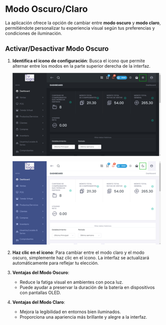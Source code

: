 # Modo Oscuro/Claro  

La aplicación ofrece la opción de cambiar entre **modo oscuro** y **modo claro**, permitiéndote personalizar tu experiencia visual según tus preferencias y condiciones de iluminación.  

## Activar/Desactivar Modo Oscuro  

1. **Identifica el icono de configuración**: Busca el icono que permite alternar entre los modos en la parte superior derecha de la interfaz.  
   
   ![Modo Claro](img/Modo_Claro.jpg)   
   
   ![Modo Oscuro](img/Modo_Oscuro.jpg)  

2. **Haz clic en el icono**: Para cambiar entre el modo claro y el modo oscuro, simplemente haz clic en el icono. La interfaz se actualizará automáticamente para reflejar tu elección.  

3. **Ventajas del Modo Oscuro**:  
   - Reduce la fatiga visual en ambientes con poca luz.  
   - Puede ayudar a preservar la duración de la batería en dispositivos con pantallas OLED.  

4. **Ventajas del Modo Claro**:  
   - Mejora la legibilidad en entornos bien iluminados.  
   - Proporciona una apariencia más brillante y alegre a la interfaz.  

